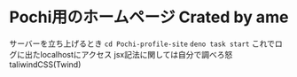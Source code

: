 # Pochi用のホームページ Crated by ame
サーバーを立ち上げるとき
`cd Pochi-profile-site`
`deno task start`
これでログに出たlocalhostにアクセス
jsx記法に関しては自分で調べろ怒
taliwindCSS(Twind)
